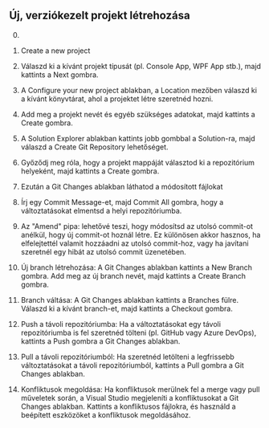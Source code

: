 ## Új, verziókezelt projekt létrehozása

0. 

1. Create a new project
2. Válaszd ki a kívánt projekt típusát (pl. Console App, WPF App stb.), majd kattints a Next gombra.
3. A Configure your new project ablakban, a Location mezőben válaszd ki a kívánt könyvtárat, ahol a projektet létre szeretnéd hozni. 
4. Add meg a projekt nevét és egyéb szükséges adatokat, majd kattints a Create gombra.
5. A Solution Explorer ablakban kattints jobb gombbal a Solution-ra, majd válaszd a Create Git Repository lehetőséget.
6. Győződj meg róla, hogy a projekt mappáját választod ki a repozitórium helyeként, majd kattints a Create gombra.
7. Ezután a Git Changes ablakban láthatod a módosított fájlokat
8. Írj egy Commit Message-et, majd Commit All gombra, hogy a változtatásokat elmentsd a helyi repozitóriumba.
9. Az "Amend" pipa: lehetővé teszi, hogy módosítsd az utolsó commit-ot anélkül, hogy új commit-ot hoznál létre. Ez különösen akkor hasznos, ha elfelejtettél valamit hozzáadni az utolsó commit-hoz, vagy ha javítani szeretnél egy hibát az utolsó commit üzenetében.

10. Új branch létrehozása: A Git Changes ablakban kattints a New Branch gombra. Add meg az új branch nevét, majd kattints a Create Branch gombra.
11. Branch váltása: A Git Changes ablakban kattints a Branches fülre. Válaszd ki a kívánt branch-et, majd kattints a Checkout gombra.
12. Push a távoli repozitóriumba: Ha a változtatásokat egy távoli repozitóriumba is fel szeretnéd tölteni (pl. GitHub vagy Azure DevOps), kattints a Push gombra a Git Changes ablakban.
13. Pull a távoli repozitóriumból: Ha szeretnéd letölteni a legfrissebb változtatásokat a távoli repozitóriumból, kattints a Pull gombra a Git Changes ablakban.
14. Konfliktusok megoldása: Ha konfliktusok merülnek fel a merge vagy pull műveletek során, a Visual Studio megjeleníti a konfliktusokat a Git Changes ablakban. Kattints a konfliktusos fájlokra, és használd a beépített eszközöket a konfliktusok megoldásához.
